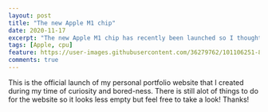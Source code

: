 ```yaml
---
layout: post
title: "The new Apple M1 chip"
date: 2020-11-17
excerpt: "The new Apple M1 chip has recently been launched so I thought I might talk a bit about it."
tags: [Apple, cpu]
feature: https://user-images.githubusercontent.com/36279762/101106251-851a9880-3584-11eb-911a-f17c97411223.png
comments: true
---
```


This is the official launch of my personal portfolio website that I created during my time of curiosity and bored-ness. There is still alot of things to do for the website so it looks less empty but feel free to take a look! Thanks!
